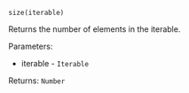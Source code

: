 `size(iterable)`

Returns the number of elements in the iterable.

Parameters:
* iterable - `Iterable`

Returns: `Number`
